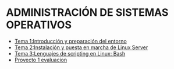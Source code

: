 # ADMINISTRACIÓN DE SISTEMAS OPERATIVOS

- [Tema 1:Introducción y preparación del entorno](UT01_introduccion/index1.md)
- [Tema 2:Instalación y puesta en marcha de Linux Server](UT02_linux/index2.md)
- [Tema 3:Lenguajes de scripting en Linux: Bash](UT03_scripts/index3.md)
- [Proyecto 1 evaluacion](proyecto_1ev/Documentacion.md)